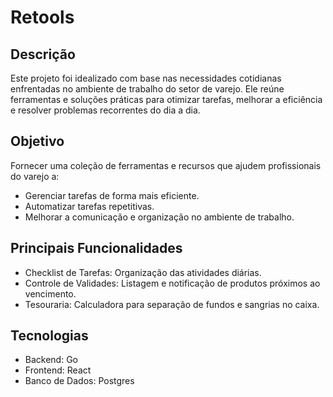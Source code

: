 # Retools

## Descrição

Este projeto foi idealizado com base nas necessidades cotidianas enfrentadas no ambiente de trabalho do setor de varejo. Ele reúne ferramentas e soluções práticas para otimizar tarefas, melhorar a eficiência e resolver problemas recorrentes do dia a dia.

## Objetivo

Fornecer uma coleção de ferramentas e recursos que ajudem profissionais do varejo a:
- Gerenciar tarefas de forma mais eficiente.
- Automatizar tarefas repetitivas.
- Melhorar a comunicação e organização no ambiente de trabalho.

## Principais Funcionalidades

- Checklist de Tarefas: Organização das atividades diárias.
- Controle de Validades: Listagem e notificação de produtos próximos ao vencimento.
- Tesouraria: Calculadora para separação de fundos e sangrias no caixa.

## Tecnologias

- Backend: Go
- Frontend: React
- Banco de Dados: Postgres

